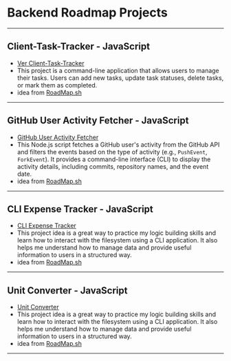 # Backend Roadmap Projects

---

## Client-Task-Tracker - JavaScript

- [Ver Client-Task-Tracker](./cli-task-tracker/)
- This project is a command-line application that allows users to manage their tasks. Users can add new tasks, update task statuses, delete tasks, or mark them as completed.
- idea from [RoadMap.sh](https://roadmap.sh/projects/task-tracker)

---

## GitHub User Activity Fetcher - JavaScript

- [GitHub User Activity Fetcher](./github-user-activity/)
- This Node.js script fetches a GitHub user's activity from the GitHub API and filters the events based on the type of activity (e.g., `PushEvent`, `ForkEvent`). It provides a command-line interface (CLI) to display the activity details, including commits, repository names, and the event date.
- idea from [RoadMap.sh](https://roadmap.sh/projects/github-user-activity)

---

## CLI Expense Tracker - JavaScript

- [CLI Expense Tracker ](./cli-expense-tracker/)
- This project idea is a great way to practice my logic building skills and learn how to interact with the filesystem using a CLI application. It also helps me understand how to manage data and provide useful information to users in a structured way.
- idea from [RoadMap.sh](https://roadmap.sh/projects/expense-tracker)

---

## Unit Converter - JavaScript

- [Unit Converter](./unit-converter/)
- This project idea is a great way to practice my logic building skills and learn how to interact with the filesystem using a CLI application. It also helps me understand how to manage data and provide useful information to users in a structured way.
- idea from [RoadMap.sh](https://roadmap.sh/projects/unit-converter)

---
